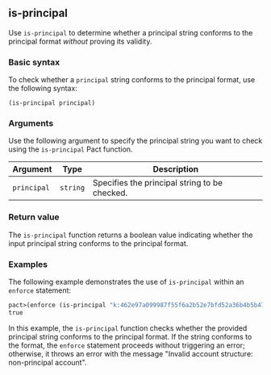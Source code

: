 ## is-principal

Use `is-principal` to determine whether a principal string conforms to the principal format *without* proving its validity.

### Basic syntax

To check whether a `principal` string conforms to the principal format, use the following syntax:

`(is-principal principal)`

### Arguments

Use the following argument to specify the principal string you want to check using the `is-principal` Pact function.

| Argument | Type | Description |
| --- | --- | --- |
| `principal` | `string` | Specifies the principal string to be checked. |

### Return value

The `is-principal` function returns a boolean value indicating whether the input principal string conforms to the principal format.

### Examples

The following example demonstrates the use of `is-principal` within an `enforce` statement:

```lisp
pact>(enforce (is-principal "k:462e97a099987f55f6a2b52e7bfd52a36b4b5b470fed0816a3d9b26f9450ba69") "Invalid account structure: non-principal account")
true
```

In this example, the `is-principal` function checks whether the provided principal string conforms to the principal format. If the string conforms to the format, the `enforce` statement proceeds without triggering an error; otherwise, it throws an error with the message "Invalid account structure: non-principal account".
